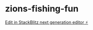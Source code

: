 # zions-fishing-fun

[Edit in StackBlitz next generation editor ⚡️](https://stackblitz.com/~/github.com/zetanton/zions-fishing-fun)